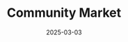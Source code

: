 ---
date: 2025-03-03
draft: false
title: Community Market
eventStart: 2025-04-12T12:00:00
eventEnd: 2025-04-12T15:00:00
venues:
  - Barley Mow
organisers:
  - Barley Mow
  - Oakley Neighbourhood Watch
  - Craft Kits N Bits
---